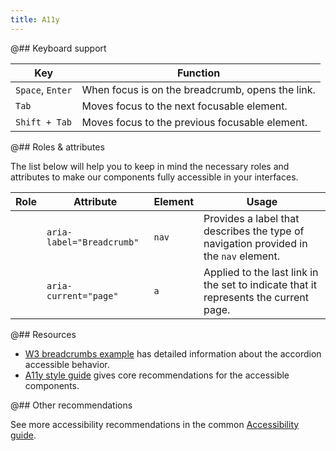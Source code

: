 ```yaml
---
title: A11y
---
```


@## Keyboard support

| Key              | Function                                         |
| ---------------- | ------------------------------------------------ |
| `Space`, `Enter` | When focus is on the breadcrumb, opens the link. |
| `Tab`            | Moves focus to the next focusable element.       |
| `Shift + Tab`    | Moves focus to the previous focusable element.   |

@## Roles & attributes

The list below will help you to keep in mind the necessary roles and attributes to make our components fully accessible in your interfaces.

| Role | Attribute                 | Element | Usage                                                                                 |
| ---- | ------------------------- | ------- | ------------------------------------------------------------------------------------- |
|      | `aria-label="Breadcrumb"` | `nav`   | Provides a label that describes the type of navigation provided in the `nav` element. |
|      | `aria-current="page"`     | `a`     | Applied to the last link in the set to indicate that it represents the current page.  |

@## Resources

- [W3 breadcrumbs example](https://www.w3.org/TR/wai-aria-practices-1.1/examples/breadcrumb/index.html) has detailed information about the accordion accessible behavior.
- [A11y style guide](https://a11y-style-guide.com/style-guide/section-navigation.html) gives core recommendations for the accessible components.

@## Other recommendations

See more accessibility recommendations in the common [Accessibility guide](/core-principles/a11y/).
